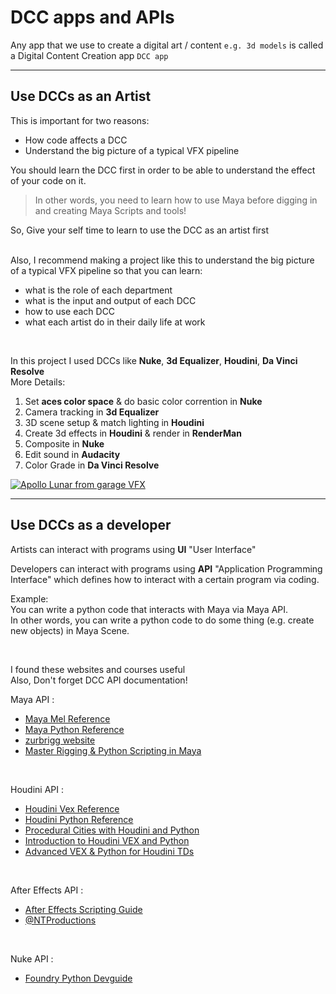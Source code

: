 # DCC apps and APIs

Any app that we use to create a digital art / content `e.g. 3d models`  is called a Digital Content Creation app `DCC app`

---
## Use DCCs as an Artist

This is important for two reasons: <br>

- How code affects a DCC 
- Understand the big picture of a typical VFX pipeline 

You should learn the DCC first in order to be able to understand the effect of your code on it.
>In other words, you need to learn how to use Maya before digging in and creating Maya Scripts and tools! 

So, Give your self time to learn to use the DCC as an artist first<br><br>

Also, I recommend making a project like this to understand the big picture of a typical VFX pipeline so that you can learn: 
  - what is the role of each department 
  - what is the input and output of each DCC
  - how to use each DCC 
  - what each artist do in their daily life at work
<br>

In this project I used DCCs like **Nuke**, **3d Equalizer**, **Houdini**, **Da Vinci Resolve** <br>
More Details: 
1) Set **aces color space** & do basic color corrention in **Nuke**
2) Camera tracking in **3d Equalizer** 
3) 3D scene setup & match lighting in **Houdini** 
4) Create 3d effects in **Houdini** & render in **RenderMan**
5) Composite in **Nuke**
6) Edit sound in **Audacity**
7) Color Grade in **Da Vinci Resolve**

[![Apollo Lunar from garage VFX](https://img.youtube.com/vi/sgYxC825VJU/0.jpg)](https://www.youtube.com/watch?v=sgYxC825VJU)

---

## Use DCCs as a developer

Artists can interact with programs using **UI** "User Interface"

Developers can interact with programs using **API** "Application Programming Interface" which defines how to interact with a certain program via coding. 

Example:<br>
You can write a python code that interacts with Maya via Maya API. <br>
In other words, you can write a python code to do some thing (e.g. create new objects) in Maya Scene. 

<br>

I found these websites and courses useful <br>
Also, Don't forget DCC API documentation! 

Maya API : 
- [Maya Mel Reference](https://help.autodesk.com/cloudhelp/2022/ENU/Maya-Tech-Docs/Commands/)
- [Maya Python Reference](https://help.autodesk.com/cloudhelp/2022/ENU/Maya-Tech-Docs/CommandsPython/)
- [zurbrigg website](https://zurbrigg.com/)
- [Master Rigging & Python Scripting in Maya](https://www.thegnomonworkshop.com/tutorials/master-rigging-python-scripting-in-maya)

<br>

Houdini API : 
- [Houdini Vex Reference](https://www.sidefx.com/docs/houdini/vex/lang.html)
- [Houdini Python Reference](https://www.sidefx.com/docs/houdini/hom/hou/index.html)
- [Procedural Cities with Houdini and Python](https://www.pluralsight.com/courses/houdini-python-procedural-cities)
- [Introduction to Houdini VEX and Python](https://www.fxphd.com/details/578/)
- [Advanced VEX & Python for Houdini TDs](https://www.fxphd.com/details/580/)

<br>

After Effects API : 
- [After Effects Scripting Guide](https://ae-scripting.docsforadobe.dev/)
- [@NTProductions](https://www.youtube.com/@NTProductions)

<br>


Nuke API : 
- [Foundry Python Devguide](https://learn.foundry.com/nuke/developers/latest/pythondevguide/)